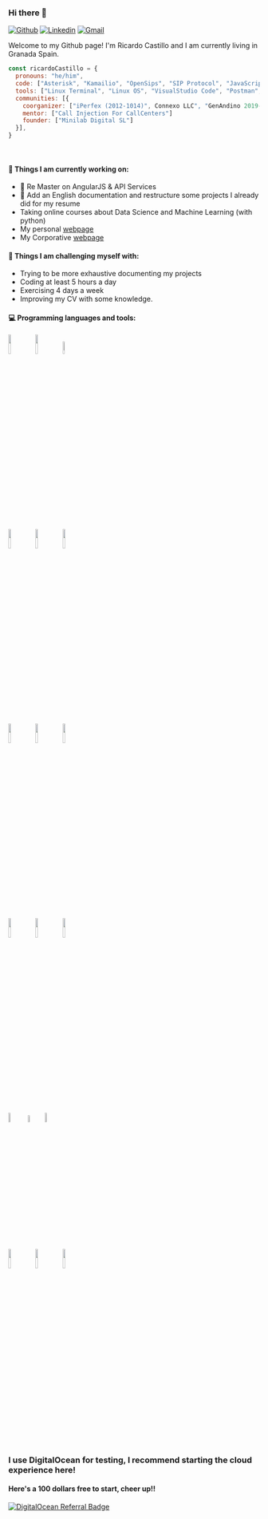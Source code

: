 ### Hi there 👋

[![Github](https://img.shields.io/badge/-Github-000?style=flat&logo=Github&logoColor=white)](https://github.com/pkecastillo)
[![Linkedin](https://img.shields.io/badge/-LinkedIn-blue?style=flat&logo=Linkedin&logoColor=white)](https://www.linkedin.com/in/ricardo-castillo-under/)
[![Gmail](https://img.shields.io/badge/-Gmail-c14438?style=flat&logo=Gmail&logoColor=white)](mailto:pkecastillo@gmail.com)

Welcome to my Github page! I'm Ricardo Castillo and I am currently living in Granada Spain.

<!--<img align="right" alt="img" src="https://github.com/pkecastillo/pkecastillo/blob/main/perfil-1.jpg" width="25%" height="auto" />-->

```js
const ricardoCastillo = {
  pronouns: "he/him",
  code: ["Asterisk", "Kamailio", "OpenSips", "SIP Protocol", "JavaScript", "HTML", "Bootstrap", "JSON", "SQL", "MongoDB", "ExpressJS", "NodeJS", "Angular", "Python", "PHP"],
  tools: ["Linux Terminal", "Linux OS", "VisualStudio Code", "Postman", "Robo3T", "SNGrep", "TCPDump"],
  communities: [{
    coorganizer: ["iPerfex (2012-1014)", Connexo LLC", "GenAndino 2019-2021", "BootCamp Asterisk"],
    mentor: ["Call Injection For CallCenters"]
    founder: ["Minilab Digital SL"]
  }],
}
```
<br />

#### 🔭 Things I am currently working on:
- :rocket: Re Master on AngularJS & API Services
- 🌱 Add an English documentation and restructure some projects I already did for my resume
- Taking online courses about Data Science and Machine Learning (with python)
- My personal [webpage](https://www.linkedin.com/in/ricardo-castillo-under/)
- My Corporative [webpage](https://www.minilab.com.es)

#### :muscle: Things I am challenging myself with:
- Trying to be more exhaustive documenting my projects
- Coding at least 5 hours a day
- Exercising 4 days a week
- Improving my CV with some knowledge.

#### :computer: Programming languages and tools:
<p>
<code><img width="10%" src="https://www.vectorlogo.zone/logos/javascript/javascript-ar21.svg"></code>
<code><img width="10%" src="https://www.vectorlogo.zone/logos/w3_html5/w3_html5-ar21.svg"></code>
<code><img width="8%" src="https://www.vectorlogo.zone/logos/netlifyapp_watercss/netlifyapp_watercss-ar21.svg"></code>
<br />
<code><img width="10%" src="https://www.vectorlogo.zone/logos/gnu_bash/gnu_bash-ar21.svg"></code>
<code><img width="10%" src="https://www.vectorlogo.zone/logos/mysql/mysql-ar21.svg"></code>
<code><img width="10%" src="https://www.vectorlogo.zone/logos/mongodb/mongodb-ar21.svg"></code>
<br />
<code><img width="10%" src="https://www.vectorlogo.zone/logos/linux/linux-ar21.svg"></code>
<code><img width="10%" src="https://www.vectorlogo.zone/logos/apache/apache-ar21.svg"></code>
<code><img width="10%" src="https://www.vectorlogo.zone/logos/git-scm/git-scm-ar21.svg"></code>
<br />
<code><img width="10%" src="https://www.vectorlogo.zone/logos/nginx/nginx-ar21.svg"></code>
<code><img width="10%" src="https://www.vectorlogo.zone/logos/angular/angular-ar21.svg"></code>
<code><img width="10%" src="https://www.vectorlogo.zone/logos/nodejs/nodejs-horizontal.svg"></code>
<br />
<code><img width="7%" src="https://dashboard.snapcraft.io/site_media/appmedia/2016/12/kamailio-whitebg-256x256.png"></code>
<code><img width="6%" src="https://phonesystemchattery.typepad.com/.a/6a0133f245c7ec970b013487304adb970c-pi"></code>
<code><img width="7%" src="https://www.ritelephone.com/wp-content/uploads/2018/10/Asterisk_logo_250x250.png"></code>
<br />
<code><img width="10%" src="https://www.vectorlogo.zone/logos/expressjs/expressjs-ar21.svg"></code>
<code><img width="10%" src="https://www.vectorlogo.zone/logos/amazon_aws/amazon_aws-ar21.svg"></code>
<code><img width="10%" src="https://www.vectorlogo.zone/logos/visualstudio_code/visualstudio_code-ar21.svg"></code>
</p>


### I use DigitalOcean for testing, I recommend starting the cloud experience here!
#### Here's a 100 dollars free to start, cheer up!!
[![DigitalOcean Referral Badge](https://web-platforms.sfo2.cdn.digitaloceanspaces.com/WWW/Badge%201.svg)](https://www.digitalocean.com/?refcode=e629e23ffcf4&utm_campaign=Referral_Invite&utm_medium=Referral_Program&utm_source=badge)

